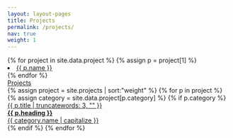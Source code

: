 ```yaml
---
layout: layout-pages
title: Projects
permalink: /projects/
nav: true
weight: 1
---
```


<div class="grid">
	<div class="page-balloon">
		{% for project in site.data.project %}
		{% assign p = project[1] %}
			<div class="page-balloon__projects">
				<li class="page-balloon__projects-kop">
					<a href="{{ site.baseurl }}/projects/{{ p.name | slugify }}"  class="{{ p.color }}">
						{{ p.name }}
					</a>
				</li>
			</div>
		{% endfor %}
	</div>
</div>


<div class="tussenkop grijs-40">
	<a href="{{ site.baseurl }}/projects/">Projects</a>
</div>

<div class="page-box work-grid">
{% assign project = site.projects | sort:"weight" %}
{% for p in project %}
{% assign category = site.data.project[p.category] %}
{% if p.category %}
<div class="page-badge work-grid-item">
	<a href="{{ p.url | prepend: site.baseurl }}">
		<div class="badge-projects bg-{{ category.color }} border-{{ category.color }}">
			<div class="badge-projects__kop {{ category.color }}">
				{{ p.title | truncatewords: 3, "" }}
			</div>
			<div class="badge-projects__heading">
				<strong>{{ p.heading }}</strong>
			</div>
			<div class="badge-projects__streep body-{{ category.color }}"></div>
			<div class="badge-projects__category {{ category.color }}">
				{{ category.name | capitalize }}
			</div>
		</div>
	</a>
</div>
{% endif %}
{% endfor %}
</div>